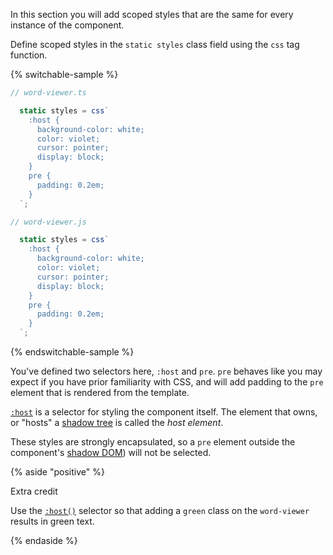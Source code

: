 In this section you will add scoped styles that are the same for every instance
of the component.

Define scoped styles in the `static styles` class field using the `css` tag
function.

{% switchable-sample %}

```ts
// word-viewer.ts

  static styles = css`
    :host {
      background-color: white;
      color: violet;
      cursor: pointer;
      display: block;
    }
    pre {
      padding: 0.2em;
    }
  `;

```

```js
// word-viewer.js

  static styles = css`
    :host {
      background-color: white;
      color: violet;
      cursor: pointer;
      display: block;
    }
    pre {
      padding: 0.2em;
    }
  `;

```

{% endswitchable-sample %}

You've defined two selectors here, `:host` and `pre`. `pre` behaves like you may
expect if you have prior familiarity with CSS, and will add padding to the `pre`
element that is rendered from the template.

[`:host`](https://developer.mozilla.org/en-US/docs/Web/CSS/:host) is a selector
for styling the component itself. The element that owns, or "hosts" a [shadow
tree](/docs/components/styles/#shadow-dom) is called the _host
element_.

These styles are strongly encapsulated, so a `pre` element outside the
component's [shadow DOM](/docs/components/styles/#shadow-dom)) will not be
selected.


{% aside "positive" %}

Extra credit

Use the [`:host()`](/docs/components/styles/#host) selector so that adding a
`green` class on the `word-viewer` results in green text.

{% endaside %}
